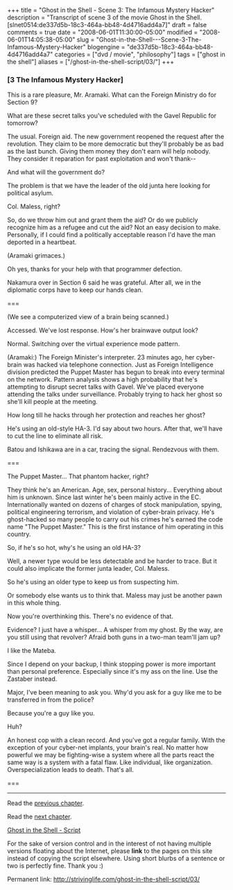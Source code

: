 +++
title = "Ghost in the Shell - Scene 3: The Infamous Mystery Hacker"
description = "Transcript of scene 3 of the movie Ghost in the Shell. [slnet0514:de337d5b-18c3-464a-bb48-4d4716add4a7]"
draft = false
comments = true
date = "2008-06-01T11:30:00-05:00"
modified = "2008-06-01T14:05:38-05:00"
slug = "Ghost-in-the-Shell---Scene-3-The-Infamous-Mystery-Hacker"
blogengine = "de337d5b-18c3-464a-bb48-4d4716add4a7"
categories = ["dvd / movie", "philosophy"]
tags = ["ghost in the shell"]
aliases = ["/ghost-in-the-shell-script/03/"]
+++

<h3>[3 The Infamous Mystery Hacker]</h3>
<p>
This is a rare pleasure, Mr. Aramaki. What can the Foreign Ministry do for Section 9? 
</p>
<p>
What are these secret talks you&#39;ve scheduled with the Gavel Republic for tomorrow? 
</p>
<p>
The usual. Foreign aid. The new government reopened the request after the revolution. They claim to be more democratic but they&#39;ll probably be as bad as the last bunch. Giving them money they don&#39;t earn will help nobody. They consider it reparation for past exploitation and won&#39;t thank-- 
</p>
<p>
And what will the government do? 
</p>
<p>
The problem is that we have the leader of the old junta here looking for political asylum. 
</p>
<p>
Col. Maless, right? 
</p>
<p>
So, do we throw him out and grant them the aid? Or do we publicly recognize him as a refugee and cut the aid? Not an easy decision to make. Personally, if I could find a politically acceptable reason I&#39;d have the man deported in a heartbeat. 
</p>
<p>
(Aramaki grimaces.) 
</p>
<p>
Oh yes, thanks for your help with that programmer defection. 
</p>
<p>
Nakamura over in Section 6 said he was grateful. After all, we in the diplomatic corps have to keep our hands clean. 
</p>
<p>
=== 
</p>
<p>
(We see a computerized view of a brain being scanned.) 
</p>
<p>
Accessed. We&#39;ve lost response. How&#39;s her brainwave output look? 
</p>
<p>
Normal. Switching over the virtual experience mode pattern. 
</p>
<p>
(Aramaki:) The Foreign Minister&#39;s interpreter. 23 minutes ago, her cyber-brain was hacked via telephone connection. Just as Foreign Intelligence division predicted the Puppet Master has begun to break into every terminal on the network. Pattern analysis shows a high probability that he&#39;s attempting to disrupt secret talks with Gavel. We&#39;ve placed everyone attending the talks under surveillance. Probably trying to hack her ghost so she&#39;ll kill people at the meeting. 
</p>
<p>
How long till he hacks through her protection and reaches her ghost? 
</p>
<p>
He&#39;s using an old-style HA-3. I&#39;d say about two hours. After that, we&#39;ll have to cut the line to eliminate all risk. 
</p>
<p>
Batou and Ishikawa are in a car, tracing the signal. Rendezvous with them. 
</p>
<p>
=== 
</p>
<p>
The Puppet Master... That phantom hacker, right? 
</p>
<p>
They think he&#39;s an American. Age, sex, personal history... Everything about him is unknown. Since last winter he&#39;s been mainly active in the EC. Internationally wanted on dozens of charges of stock manipulation, spying, political engineering terrorism, and violation of cyber-brain privacy. He&#39;s ghost-hacked so many people to carry out his crimes he&#39;s earned the code name &quot;The Puppet Master.&quot; This is the first instance of him operating in this country. 
</p>
<p>
So, if he&#39;s so hot, why&#39;s he using an old HA-3? 
</p>
<p>
Well, a newer type would be less detectable and be harder to trace. But it could also implicate the former junta leader, Col. Maless. 
</p>
<p>
So he&#39;s using an older type to keep us from suspecting him. 
</p>
<p>
Or somebody else wants us to think that. Maless may just be another pawn in this whole thing. 
</p>
<p>
Now you&#39;re overthinking this. There&#39;s no evidence of that. 
</p>
<p>
Evidence? I just have a whisper... A whisper from my ghost. By the way, are you still using that revolver? Afraid both guns in a two-man team&#39;ll jam up? 
</p>
<p>
I like the Mateba. 
</p>
<p>
Since I depend on your backup, I think stopping power is more important than personal preference. Especially since it&#39;s my ass on the line. Use the Zastaber instead. 
</p>
<p>
Major, I&#39;ve been meaning to ask you. Why&#39;d you ask for a guy like me to be transferred in from the police? 
</p>
<p>
Because you&#39;re a guy like you. 
</p>
<p>
Huh? 
</p>
<p>
An honest cop with a clean record. And you&#39;ve got a regular family. With the exception of your cyber-net implants, your brain&#39;s real. No matter how powerful we may be fighting-wise a system where all the parts react the same way is a system with a fatal flaw. Like individual, like organization. Overspecialization leads to death. That&#39;s all. 
</p>
<p>
=== 
</p>
<hr />
<p>
Read the <a href="/ghost-in-the-shell-script/02/">previous chapter</a>. 
</p>
<p>
Read the <a href="/ghost-in-the-shell-script/04/">next chapter</a>. 
</p>
<p>
<a href="/ghost-in-the-shell-script/">Ghost in the Shell - Script</a> 
</p>
<div class="tip">
<p>
For the sake of version control and in the interest of not having multiple versions floating about the Internet, please <strong>link</strong> to the pages on this site instead of copying the script elsewhere. Using short blurbs of a sentence or two is perfectly fine. Thank you :) 
</p>
<p>
Permanent link: <a href="/ghost-in-the-shell-script/03/">http://strivinglife.com/ghost-in-the-shell-script/03/</a> 
</p>
</div>

